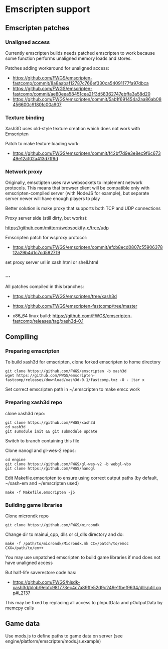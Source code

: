 # Emscripten support

## Emscripten patches

### Unaligned access

Currently emscripten builds needs patched emscripten to work because some function performs unaligned memory loads and stores.

Patches adding workaround for unaligned access:

* https://github.com/FWGS/emscripten-fastcomp/commit/8a8aabaf12787c766ef330ca54091177fa97dbca
* https://github.com/FWGS/emscripten-fastcomp/commit/ae80eea58451cea21f3d58362747ebffa3a58d20
* https://github.com/FWGS/emscripten/commit/5ab1f691454a2aa86ab08456600c9180fc00a907

### Texture binding

Xash3D uses old-style texture creation which does not work with Emscripten

Patch to make texture loading work:

* https://github.com/FWGS/emscripten/commit/f42bf7d9e3e8ec9f6c67349e12a102a413d7ff9d

### Network proxy

Originally, emsctipten uses raw websockets to implement network protocols.
This means that browser client will be compatible only with emscripten-compiled server (with NodeJS for example),
but separate server newer will have enough players to play

Better solution is make proxy that supports both TCP and UDP connections

Proxy server side (still dirty, but works):

https://github.com/mittorn/websockify-c/tree/udp

Emscripten patch for wsproxy protocol:
* https://github.com/FWGS/emscripten/commit/efcb8ecd0807c5590637812a29b4d1c7cd582719

set proxy server url in xash.html or shell.html

### ...

All patches compiled in this branches:

* https://github.com/FWGS/emscripten/tree/xash3d
* https://github.com/FWGS/emscripten-fastcomp/tree/master

* x86_64 linux build: https://github.com/FWGS/emscripten-fastcomp/releases/tag/xash3d-0.1

## Compiling

### Preparing emscripten

To build xash3d for emscripten, clone forked emscripten to home directory

```
git clone https://github.com/FWGS/emscripten -b xash3d
wget https://github.com/FWGS/emscripten-fastcomp/releases/download/xash3d-0.1/fastcomp.txz -O - |tar x
```

Set correct emscripten path in ~/.emscripten to make emcc work

### Preparing xash3d repo

clone xash3d repo:

```
git clone https://github.com/FWGS/xash3d
cd xash3d
git sumodule init && git submodule update
```

Switch to branch containing this file

Clone nanogl and gl-wes-2 repos:

```
cd engine
git clone https://github.com/FWGS/gl-wes-v2 -b webgl-vbo
git clone https://github.com/FWGS/nanogl
```

Edit Makefile.emscripten to ensure using correct output paths (by default, ~/xash-em and ~/emscripten used)

`make -f Makefile.emscripten -j5`

### Building game libraries

Clone microndk repo

`git clone https://github.com/FWGS/mircondk`

Change dir to mainui_cpp, dlls or cl_dlls directory and do:

`make -f /path/to/microndk/Microndk.mk CC=/patch/to/emcc CXX=/path/to/em++`

You may use unpatched emscripten to build game libraries if mod does not have unaligned access

But half-life saverestore code has:
* https://github.com/FWGS/hlsdk-xash3d/blob/9ebfc981773ec4c7a89ffe52d9c249e1fbef9634/dlls/util.cpp#L2137

This may be fixed by replacing all access to pInputData and pOutputData by memcpy calls

## Game data

Use mods.js to define paths to game data on server (see engine/platform/emscripten/mods.js.example)
